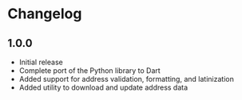 # Changelog

## 1.0.0

- Initial release
- Complete port of the Python library to Dart
- Added support for address validation, formatting, and latinization
- Added utility to download and update address data
